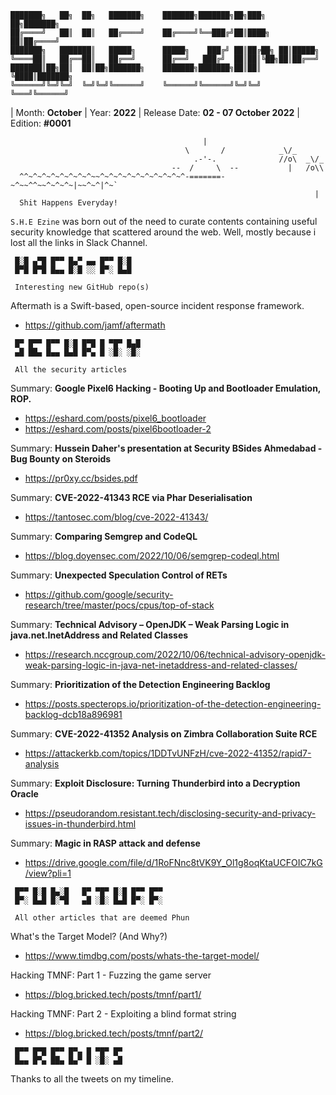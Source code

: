 ```
███████╗   ██╗  ██╗   ███████╗    ███████╗███████╗██╗███╗   ██╗███████╗
██╔════╝   ██║  ██║   ██╔════╝    ██╔════╝╚══███╔╝██║████╗  ██║██╔════╝
███████╗   ███████║   █████╗      █████╗    ███╔╝ ██║██╔██╗ ██║█████╗  
╚════██║   ██╔══██║   ██╔══╝      ██╔══╝   ███╔╝  ██║██║╚██╗██║██╔══╝  
███████║██╗██║  ██║██╗███████╗    ███████╗███████╗██║██║ ╚████║███████╗
╚══════╝╚═╝╚═╝  ╚═╝╚═╝╚══════╝    ╚══════╝╚══════╝╚═╝╚═╝  ╚═══╝╚══════╝
```                                                                       
                                                                          
| Month: **October** | Year: **2022** | Release Date: **02 - 07 October 2022** | Edition: **#0001**


```
                                           |
                                       \       /            _\/_
                                         .-'-.              //o\  _\/_
                                    --  /     \  --           |   /o\\
  ^^~^~^~^~^~^~^~^~~^~^~^~^~^~^~^~^~^~^-=======-~^~~^^~~^~^~^~|~~^~^|^~`
                                                                    |
  Shit Happens Everyday!
```
`S.H.E Ezine` was born out of the need to curate contents containing useful security knowledge that scattered around the web.
Well, mostly because i lost all the links in Slack Channel. 


```
 █░█ ▄▀█ █▀▀ █▄▀ ▄▄ █▀▀ █░█
 █▀█ █▀█ █▄▄ █░█ ░░ █▀░ █▄█

 Interesting new GitHub repo(s)
```
Aftermath is a Swift-based, open-source incident response framework.
- https://github.com/jamf/aftermath



```
 █▀ █▀▀ █▀▀ █░█ █▀█ █ ▀█▀ █▄█
 ▄█ ██▄ █▄▄ █▄█ █▀▄ █ ░█░ ░█░

 All the security articles
```
Summary: **Google Pixel6 Hacking - Booting Up and Bootloader Emulation, ROP.**
- https://eshard.com/posts/pixel6_bootloader
- https://eshard.com/posts/pixel6bootloader-2

Summary: **Hussein Daher's presentation at Security BSides Ahmedabad - Bug Bounty on Steroids**
- https://pr0xy.cc/bsides.pdf

Summary: **CVE-2022-41343 RCE via Phar Deserialisation**
- https://tantosec.com/blog/cve-2022-41343/

Summary: **Comparing Semgrep and CodeQL**
- https://blog.doyensec.com/2022/10/06/semgrep-codeql.html

Summary: **Unexpected Speculation Control of RETs**
- https://github.com/google/security-research/tree/master/pocs/cpus/top-of-stack

Summary: **Technical Advisory – OpenJDK – Weak Parsing Logic in java.net.InetAddress and Related Classes**
- https://research.nccgroup.com/2022/10/06/technical-advisory-openjdk-weak-parsing-logic-in-java-net-inetaddress-and-related-classes/

Summary: **Prioritization of the Detection Engineering Backlog**
- https://posts.specterops.io/prioritization-of-the-detection-engineering-backlog-dcb18a896981

Summary: **CVE-2022-41352 Analysis on Zimbra Collaboration Suite RCE**
- https://attackerkb.com/topics/1DDTvUNFzH/cve-2022-41352/rapid7-analysis

Summary: **Exploit Disclosure: Turning Thunderbird into a Decryption Oracle**
- https://pseudorandom.resistant.tech/disclosing-security-and-privacy-issues-in-thunderbird.html

Summary: **Magic in RASP attack and defense**
- https://drive.google.com/file/d/1RoFNnc8tVK9Y_Ol1g8oqKtaUCFOIC7kG/view?pli=1


```
 █▀▀ █░█ █▄░█   █▀ ▀█▀ █░█ █▀▀ █▀▀
 █▀░ █▄█ █░▀█   ▄█ ░█░ █▄█ █▀░ █▀░

 All other articles that are deemed Phun
```
What's the Target Model? (And Why?)
- https://www.timdbg.com/posts/whats-the-target-model/

Hacking TMNF: Part 1 - Fuzzing the game server
- https://blog.bricked.tech/posts/tmnf/part1/

Hacking TMNF: Part 2 - Exploiting a blind format string
- https://blog.bricked.tech/posts/tmnf/part2/


```
 █▀▀ █▀█ █▀▀ █▀▄ █ ▀█▀ █▀
 █▄▄ █▀▄ ██▄ █▄▀ █ ░█░ ▄█
```
Thanks to all the tweets on my timeline.
